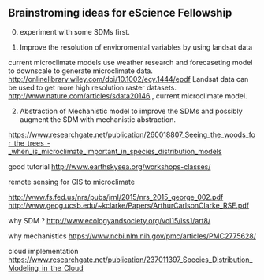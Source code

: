 ## Brainstroming ideas for eScience Fellowship


0. experiment with some SDMs first.

1. Improve the resolution of envioromental variables by using landsat data 

current microclimate models use weather research and forecaseting model to downscale to generate microclimate data. http://onlinelibrary.wiley.com/doi/10.1002/ecy.1444/epdf Landsat data can be used to get more high resolution raster datasets. http://www.nature.com/articles/sdata20146 , current microclimate model.

2. Abstraction of Mechanistic model to improve the SDMs and possibly augment the SDM with mechanistic abstraction.

https://www.researchgate.net/publication/260018807_Seeing_the_woods_for_the_trees_-_when_is_microclimate_important_in_species_distribution_models

good tutorial
http://www.earthskysea.org/workshops-classes/

remote sensing for GIS to microclimate

http://www.fs.fed.us/nrs/pubs/jrnl/2015/nrs_2015_george_002.pdf
http://www.geog.ucsb.edu/~kclarke/Papers/ArthurCarlsonClarke_RSE.pdf


why SDM ?
http://www.ecologyandsociety.org/vol15/iss1/art8/

why mechanistics
https://www.ncbi.nlm.nih.gov/pmc/articles/PMC2775628/

cloud implementation
https://www.researchgate.net/publication/237011397_Species_Distribution_Modeling_in_the_Cloud


